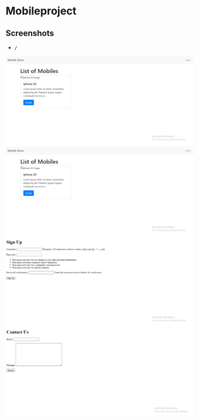 # Mobileproject

## Screenshots

- `/`

![Home](./screenshot/home.png)
![Login](./screenshot/login.png)
![SignUp](./screenshot/signup.png)
![Contact Us](./screenshot/contact.png)

